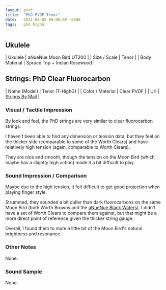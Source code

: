 ```yaml
---
layout: post
title:  "PhD PVDF Tenor"
date:   2021-08-05 09:00:00 -0500
tags:   phd highG
---
```


## Ukulele

| Ukulele       | aNueNue Moon Bird UT200      |
| Size / Scale  | Tenor                        |
| Body Material | Spruce Top + Indian Rosewood |



## Strings: PhD Clear Fluorocarbon

| Name (Model)     | Tenor (T-HighG)                                                                        |
| Color / Material | Clear PVDF                                                                  |
| Url              | [Strings By Mail](https://www.stringsbymail.com/phd-tenor-high-g-premium-high-density-ukulule-strings-23273.html) |



### Visual / Tactile Impression

By look and feel, the PhD strings are very similar to clear fluorocarbon strings.

I haven't been able to find any dimension or tension data, but they feel on the thicker side (comparable to some of the Worth Clears) and have relatively high tension (again, comparable to Worth Clears).

They are nice and smooth, though the tension on the Moon Bird (which maybe has a slightly high action) made it a bit difficult to play.


### Sound Impression / Comparison

Maybe due to the high tension, it felt difficult to get good projection when playing finger style.

Strummed, they sounded a bit duller than dark fluorocarbons on the same Moon Bird (both Worth Browns and the [aNueNue Black Waters](https://tkuriyama.github.io/uke-strings/general/2021/08/01/aNueNue-Black-Water.html)). I didn't have a set of Worth Clears to compare them against, but that might be a more direct point of reference given the thicker string gauge.

Overall, I found them to mute a little bit of the Moon Bird's natural brightness and resonance.


### Other Notes

None.


### Sound Sample

None.


